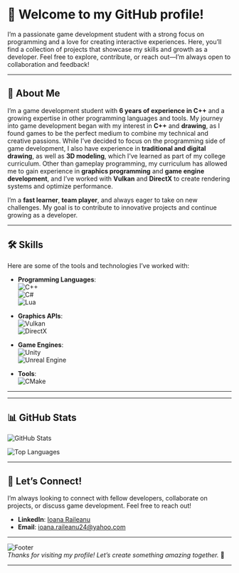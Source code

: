 # 👋 Welcome to my GitHub profile!

I’m a passionate game development student with a strong focus on programming and a love for creating interactive experiences. Here, you’ll find a collection of projects that showcase my skills and growth as a developer. Feel free to explore, contribute, or reach out—I’m always open to collaboration and feedback!

---

## 🚀 About Me

I’m a game development student with **6 years of experience in C++** and a growing expertise in other programming languages and tools. My journey into game development began with my interest in **C++** and **drawing**, as I found games to be the perfect medium to combine my technical and creative passions. While I’ve decided to focus on the programming side of game development, I also have experience in **traditional and digital drawing**, as well as **3D modeling**, which I’ve learned as part of my college curriculum. Other than gameplay programming, my curriculum has allowed me to gain experience in **graphics programming** and **game engine development**, and I’ve worked with **Vulkan** and **DirectX** to create rendering systems and optimize performance.

I’m a **fast learner**, **team player**, and always eager to take on new challenges. My goal is to contribute to innovative projects and continue growing as a developer.

---

## 🛠️ Skills

Here are some of the tools and technologies I’ve worked with:

- **Programming Languages**:  
  ![C++](https://img.shields.io/badge/C++-00599C?style=for-the-badge&logo=c%2B%2B&logoColor=white)  
  ![C#](https://img.shields.io/badge/C%23-239120?style=for-the-badge&logo=c-sharp&logoColor=white)  
  ![Lua](https://img.shields.io/badge/Lua-2C2D72?style=for-the-badge&logo=lua&logoColor=white)

- **Graphics APIs**:  
  ![Vulkan](https://img.shields.io/badge/Vulkan-AC162C?style=for-the-badge&logo=vulkan&logoColor=white)  
  ![DirectX](https://img.shields.io/badge/DirectX-0078D6?style=for-the-badge&logo=directx&logoColor=white)

- **Game Engines**:  
  ![Unity](https://img.shields.io/badge/Unity-100000?style=for-the-badge&logo=unity&logoColor=white)  
  ![Unreal Engine](https://img.shields.io/badge/Unreal%20Engine-0E1128?style=for-the-badge&logo=unreal-engine&logoColor=white)

- **Tools**:  
  ![CMake](https://img.shields.io/badge/CMake-064F8C?style=for-the-badge&logo=cmake&logoColor=white)

---

<!--## 🎮 Projects

Here are some of the projects I’ve worked on:

### 1. **Astyanax-Inspired C++ Game**
A 2D side-scrolling action game inspired by the classic game *Astyanax*. Built using a custom C++ game engine, this project helped me practice encapsulation, memory management, and game development fundamentals.  
![Gameplay Screenshot](./images/astyanax_gameplay.png)  
*Check out the [repository](https://github.com/your-username/astyanax-game) for more details!*

### 2. **Unity Prototype**
A small prototype game built in Unity to explore C# scripting and Unity’s workflow.  
![Unity Screenshot](./images/unity_prototype.png)  
*Check out the [repository](https://github.com/your-username/unity-prototype) for more details!*

### 3. **Unreal Engine Demo**
A 3D environment demo created in Unreal Engine to practice level design and Blueprint scripting.  
![Unreal Screenshot](./images/unreal_demo.png)  
*Check out the [repository](https://github.com/your-username/unreal-demo) for more details!*
-->
---

## 📊 GitHub Stats

![GitHub Stats](https://github-readme-stats.vercel.app/api?username=Juddy2403&show_icons=true&theme=radical)

![Top Languages](https://github-readme-stats.vercel.app/api/top-langs/?username=Juddy2403&layout=compact&theme=radical)

---

## 🌟 Let’s Connect!

I’m always looking to connect with fellow developers, collaborate on projects, or discuss game development. Feel free to reach out!

- **LinkedIn**: [Ioana Raileanu](www.linkedin.com/in/ioana-raileanu-147725252)  
- **Email**: ioana.raileanu24@yahoo.com
<!-- **Portfolio**: [Your Portfolio Website](https://your-portfolio.com)-->  

---

![Footer](https://miro.medium.com/v2/resize:fit:1400/0*K2WLMTExLyida7OR.gif)  
*Thanks for visiting my profile! Let’s create something amazing together.* 🚀  

---
